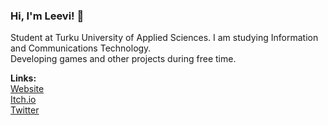 ### Hi, I'm Leevi! 👋

Student at Turku University of Applied Sciences. I am studying Information and Communications Technology.    
Developing games and other projects during free time.   


**Links:**  
[Website](https://lexones.com/)   
[Itch.io](https://lexone.itch.io/)  
[Twitter](https://twitter.com/lexonetw)  
